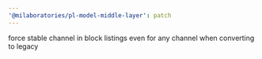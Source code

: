 ```yaml
---
'@milaboratories/pl-model-middle-layer': patch
---
```


force stable channel in block listings even for any channel when converting to legacy
